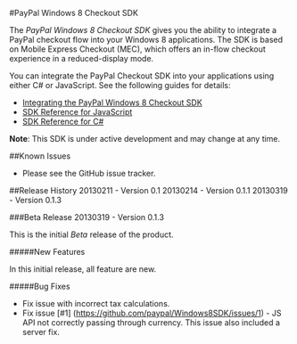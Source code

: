 #PayPal Windows 8 Checkout SDK


The *PayPal Windows 8 Checkout SDK* gives you the ability to integrate a PayPal checkout
flow into your Windows 8 applications. The SDK is based on Mobile Express Checkout (MEC),
which offers an in-flow checkout experience in a reduced-display mode.

You can integrate the PayPal Checkout SDK into your applications using either C# or JavaScript.
See the following guides for details:

* [Integrating the PayPal Windows 8 Checkout SDK](http://paypal.github.com/Windows8SDK/)
* [SDK Reference for JavaScript](http://paypal.github.com/Windows8SDK/javascript.html)
* [SDK Reference for C#](http://paypal.github.com/Windows8SDK/csharp.html)


**Note**: This SDK is under active development and may change at any time.


##Known Issues

* Please see the GitHub issue tracker.

##Release History
20130211 - Version 0.1
20130214 - Version 0.1.1
20130319 - Version 0.1.3

###Beta Release
20130319 - Version 0.1.3

This is the initial *Beta* release of the product.

<!-- The following sections are place holders for later versions of the product/README.
These will be removed from the Beta release section once a secondary version is released.
-->

#####New Features

In this initial release, all feature are new.

#####Bug Fixes

- Fix issue with incorrect tax calculations.
- Fix issue [#1] (https://github.com/paypal/Windows8SDK/issues/1) - JS API not correctly passing through currency. This issue also included a server fix.





